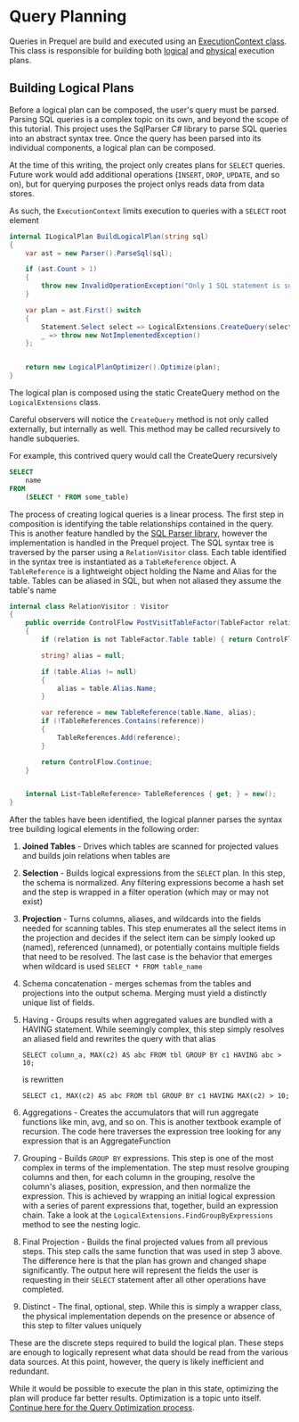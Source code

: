 # Query Planning

Queries in Prequel are build and executed using an [ExecutionContext class](../Engine/Prequel.Engine.Core/Execution/ExecutionContext.cs).  This class is responsible for building both [logical](logical-plans.md) and [physical](physical-plans.md) execution plans.

## Building Logical Plans
Before a logical plan can be composed, the user's query must be parsed.  Parsing SQL queries is a complex topic on its own, and beyond the scope of this tutorial.  This project uses the SqlParser C# library to parse SQL queries into an abstract syntax tree.  Once the query has been parsed into its individual components, a logical plan can be composed.

At the time of this writing, the project only creates plans for `SELECT` queries.  Future work would add additional operations (`INSERT`, `DROP`, `UPDATE`, and so on), but for querying purposes the project onlys reads data from data stores.

As such, the `ExecutionContext` limits execution to queries with a `SELECT` root element

```c#
internal ILogicalPlan BuildLogicalPlan(string sql)
{
    var ast = new Parser().ParseSql(sql);

    if (ast.Count > 1)
    {
        throw new InvalidOperationException("Only 1 SQL statement is supported");
    }

    var plan = ast.First() switch
    {
        Statement.Select select => LogicalExtensions.CreateQuery(select.Query, new PlannerContext(_tables)),
        _ => throw new NotImplementedException()
    };


    return new LogicalPlanOptimizer().Optimize(plan);
}
```

The logical plan is composed using the static CreateQuery method on the `LogicalExtensions` class.  

Careful observers will notice the `CreateQuery` method is not only called externally, but internally as well.  This method may be called recursively to handle subqueries.  

For example, this contrived query would call the CreateQuery recursively

```sql
SELECT 
    name
FROM
	(SELECT * FROM some_table)
```

The process of creating logical queries is a linear process.  The first step in composition is identifying the table relationships contained in the query.  This is another feature handled by the [SQL Parser library](https://github.com/TylerBrinks/SqlParser-cs), however the implementation is handled in the Prequel project.  The SQL syntax tree is traversed by the parser using a `RelationVisitor` class.  Each table identified in the syntax tree is instantiated as a `TableReference` object.  A `TableReference` is a lightweight object holding the Name and Alias for the table.  Tables can be aliased in SQL, but when not aliased they assume the table's name

```c#
internal class RelationVisitor : Visitor
{
    public override ControlFlow PostVisitTableFactor(TableFactor relation)
    {
        if (relation is not TableFactor.Table table) { return ControlFlow.Continue; }

        string? alias = null;

        if (table.Alias != null)
        {
            alias = table.Alias.Name;
        }

        var reference = new TableReference(table.Name, alias);
        if (!TableReferences.Contains(reference))
        {
            TableReferences.Add(reference);
        }

        return ControlFlow.Continue;
    }


    internal List<TableReference> TableReferences { get; } = new();
}
```

After the tables have been identified, the logical planner parses the syntax tree building logical elements in the following order:
1. **Joined Tables** - Drives which tables are scanned for projected values and builds join relations when tables are 
2. **Selection** - Builds logical expressions from the `SELECT` plan.  In this step, the schema is normalized.  Any filtering expressions become a hash set and the step is wrapped in a filter operation (which may or may not exist)
3. **Projection** - Turns columns, aliases, and wildcards into the fields needed for scanning tables.  This step enumerates all the select items in the projection and decides if the select item can be simply looked up (named), referenced (unnamed), or potentially contains multiple fields that need to be resolved. The last case is the behavior that emerges when wildcard is used `SELECT * FROM table_name`
4. Schema concatenation - merges schemas from the tables and projections into the output schema.  Merging must yield a distinctly unique list of fields.
5. Having - Groups results when aggregated values are bundled with a HAVING statement.  While seemingly complex, this step simply resolves an aliased field and rewrites the query with that alias

    `SELECT column_a, MAX(c2) AS abc FROM tbl GROUP BY c1 HAVING abc > 10;`

    is rewritten

    `SELECT c1, MAX(c2) AS abc FROM tbl GROUP BY c1 HAVING MAX(c2) > 10;`

6. Aggregations - Creates the accumulators that will run aggregate functions like min, avg, and so on.  This is another textbook example of recursion.  The code here traverses the expression tree looking for any expression that is an AggregateFunction
7. Grouping - Builds `GROUP BY` expressions.  This step is one of the most complex in terms of the implementation.  The step must resolve grouping columns and then, for each column in the grouping, resolve the column's aliases, position, expression, and then normalize the expression.  This is achieved by wrapping an initial logical expression with a series of parent expressions that, together, build an expression chain. Take a look at the `LogicalExtensions.FindGroupByExpressions` method to see the nesting logic.
8. Final Projection - Builds the final projected values from all previous steps.  This step calls the same function that was used in step 3 above.  The difference here is that the plan has grown and changed shape significantly.  The output here will represent the fields the user is requesting in their `SELECT` statement after all other operations have completed.
9. Distinct - The final, optional, step.  While this is simply a wrapper class, the physical implementation depends on the presence or absence of this step to filter values uniquely

These are the discrete steps required to build the logical plan.  These steps are enough to logically represent what data should be read from the various data sources.  At this point, however, the query is likely inefficient and redundant.  

While it would be possible to execute the plan in this state, optimizing the plan will produce far better results.  Optimization is a topic unto itself.   [Continue here for the Query Optimization process](query-optimization.md).

